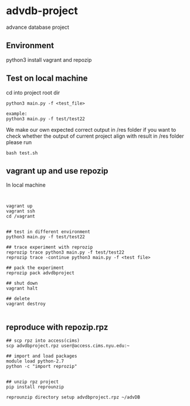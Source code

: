 # advdb-project
advance database project
## Environment

python3
install vagrant and repozip


## Test on local machine
cd into project root dir
```
python3 main.py -f <test_file>

example:
python3 main.py -f test/test22
```

We make our own expected correct output in /res folder
if you want to check whether the output of current project align with result in /res folder
please run
```
bash test.sh
```

## vagrant up and use repozip
In local machine
```


vagrant up
vagrant ssh
cd /vagrant


## test in different environment
python3 main.py -f test/test22

## trace experiment with reprozip
reprozip trace python3 main.py -f test/test22
reprozip trace -continue python3 main.py -f <test file>

## pack the experiment
reprozip pack advdbproject

## shut down
vagrant halt

## delete
vagrant destroy


```


## reproduce with repozip.rpz

```
## scp rpz into access(cims)
scp advdbproject.rpz user@access.cims.nyu.edu:~

## import and load packages
module load python-2.7
python -c "import reprozip"


## unzip rpz project
pip install reprounzip

reprounzip directory setup advdbproject.rpz ~/advDB

```